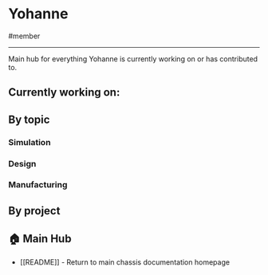 # Yohanne
#member

---

Main hub for everything Yohanne is currently working on or has contributed to.
## Currently working on:

## By topic

### Simulation

### Design

### Manufacturing

## By project

## 🏠 Main Hub
- [[README]] - Return to main chassis documentation homepage

